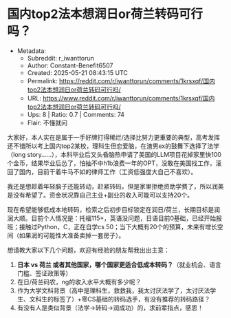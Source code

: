 # 国内top2法本想润日or荷兰转码可行吗？

- Metadata:
  - Subreddit: r_iwanttorun
  - Author: Constant-Benefit6507
  - Created: 2025-05-21 08:43:15 UTC
  - Permalink: https://reddit.com/r/iwanttorun/comments/1krsxqf/国内top2法本想润日or荷兰转码可行吗/
  - URL: https://www.reddit.com/r/iwanttorun/comments/1krsxqf/国内top2法本想润日or荷兰转码可行吗/
  - Ups: 8 | Ratio: 0.7 | Comments: 74
  - Flair: 不懂就问


大家好，本人实在是属于一手好牌打得稀烂/选择比努力更重要的典型，高考发挥还不错所以考上国内top2某校，理科生但恋爱脑，在渣男ex的鼓舞下选择了法学（long
story……），本科毕业后又头昏脑热申请了美国的LLM项目花掉家里快100个金币，结果毕业后怂了，怕抽不中h1b浪费一年的OPT，没敢在美国找工作，滚回了国内，目前干着牛马不如的律师工作（工资低强度大自己不喜欢）。

我还是想趁着年轻脑子还能转动，赶紧转码，但是家里拒绝资助学费了，所以润美是没有希望了。资金状况靠自己主业+副业的收入可能可以支持20个。

现在希望能够低成本地转码，检索之后初步目标锁定在润日/荷兰，长期目标是润润大顺。目前个人情况是：托福115+，英语没问题，日语目前0基础，已经开始报班；接触过Python，C，正在自学cs
50；当下大概有20个的预算，未来有增长空间（如果润的可能性大准备卖掉一套房子）。

想请教大家以下几个问题，欢迎有经验的朋友帮我出出主意：

1.  **日本 vs 荷兰
    或者其他国家，哪个国家更适合低成本转码？**（就业机会、语言门槛、签证政策等）
2.  在日/荷兰码农，ng的收入水平大概有多少呢？
3.  作为大学文科背景（高中是理科生，救救我，我太讨厌法学了，太讨厌法学生、文科生的标签了）+零CS基础的转码选手，有没有推荐的转码路径？
4.  有没有人是类似背景（法学→转码→润成功）的，求前辈指点，感恩！

